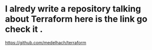 # I alredy write a repository talking about Terraform here is the link go check it .
https://github.com/medelhach/terraform
